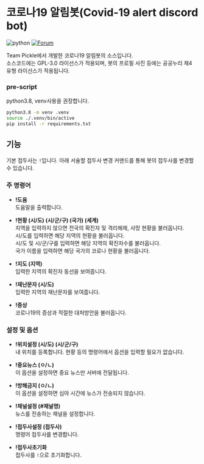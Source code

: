 # 코로나19 알림봇(Covid-19 alert discord bot)

![python](https://img.shields.io/badge/python-3.8-blue.svg)
[![Forum](https://img.shields.io/discord/680026950064275466)](http://forum.tpk.kr)

Team Pickle에서 개발한 코로나19 알림봇의 소스입니다.    
소스코드에는 GPL-3.0 라이선스가 적용되며, 봇의 프로필 사진 등에는 공공누리 제4 유형 라이선스가 적용됩니다.

### pre-script
python3.8, venv사용을 권장합니다.

```sh
python3.8 -m venv .venv
source ./.venv/bin/active
pip install -r requirements.txt
```

## 기능
기본 접두사는 ``!``입니다. 아래 서술할 접두사 변경 커맨드를 통해 봇의 접두사를 변경할 수 있습니다.

### 주 명령어
* **!도움**     
도움말을 출력합니다.
 
* **!현황 (시/도) (시/군/구) (국가) (세계)**    
지역을 입력하지 않으면 전국의 확진자 및 격리해제, 사망 현황을 불러옵니다.   
시/도를 입력하면 해당 지역의 현황을 불러옵니다.   
시/도 및 시/군/구를 입력하면 해당 지역의 확진자수를 불러옵니다.   
국가 이름을 입력하면 해당 국가의 코로나 현황을 불러옵니다.   
   
* **!지도 (지역)**    
입력한 지역의 확진자 동선을 보여줍니다.

* **!재난문자 (시/도)**    
입력한 지역의 재난문자를 보여줍니다.

* **!증상**    
코로나19의 증상과 적절한 대처방안을 불러옵니다.

### 설정 및 옵션
* **!위치설정 (시/도) (시/군/구)**    
내 위치를 등록합니다. 현황 등의 명령어에서 옵션을 입력할 필요가 없습니다.

* **!중요뉴스 (ㅇ/ㄴ)**    
이 옵션을 설정하면 중요 뉴스만 서버에 전달됩니다.

* **!방해금지 (ㅇ/ㄴ)**    
이 옵션을 설정하면 심야 시간에 뉴스가 전송되지 않습니다.

* **!채널설정 (#채널명)**    
뉴스를 전송하는 채널을 설정합니다.

* **!접두사설정 (접두사)**    
명령어 접두사를 변경합니다.

* **!접두사초기화**    
접두사를 ``!``으로 초기화합니다.

